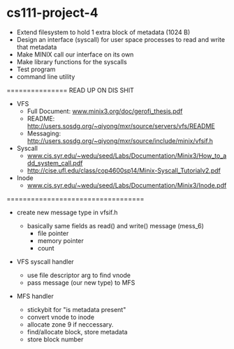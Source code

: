 cs111-project-4
===============
+ Extend filesystem to hold 1 extra block of metadata (1024 B)
+ Design an interface (syscall) for user space processes to read and write that metadata
+ Make MINIX call our interface on its own
+ Make library functions for the syscalls
+ Test program
+ command line utility

===============
READ UP ON DIS SHIT
+ VFS
    + Full Document: www.minix3.org/doc/gerofi_thesis.pdf
    + README: http://users.sosdg.org/~qiyong/mxr/source/servers/vfs/README
    + Messaging: http://users.sosdg.org/~qiyong/mxr/source/include/minix/vfsif.h
+ Syscall
	+ www.cis.syr.edu/~wedu/seed/Labs/Documentation/Minix3/How_to_add_system_call.pdf
	+ http://cise.ufl.edu/class/cop4600sp14/Minix-Syscall_Tutorialv2.pdf
+ Inode
	+ www.cis.syr.edu/~wedu/seed/Labs/Documentation/Minix3/Inode.pdf

==================================

+ create new message type in vfsif.h
    - basically same fields as read() and write() message (mess_6)
        - file pointer
        - memory pointer
        - count

+ VFS syscall handler
    - use file descriptor arg to find vnode
    - pass message (our new type) to MFS

+ MFS handler
    - stickybit for "is metadata present"
    - convert vnode to inode
    - allocate zone 9 if neccessary.
    - find/allocate block, store metadata
    - store block number
